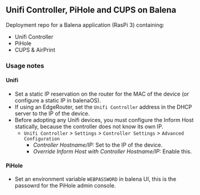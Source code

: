 ## Unifi Controller, PiHole and CUPS on Balena

Deployment repo for a Balena application (RasPi 3) containing:
* Unifi Controller
* PiHole
* CUPS & AirPrint

### Usage notes

#### Unifi

- Set a static IP reservation on the router for the MAC of the device (or configure a static IP in balenaOS).
- If using an EdgeRouter, set the `Unifi Controller` address in the DHCP server to the IP of the device.
- Before adopting any Unifi devices, you must configure the Inform Host statically, because the controller does not know its own IP.
	- `Unifi Controller` > `Settings` > `Controller Settings` > `Advanced Configuration`
		- *Controller Hostname/IP:* Set to the IP of the device.
		- *Override Inform Host with Controller Hostname/IP:* Enable this.

#### PiHole

- Set an environment variable `WEBPASSWORD` in balena UI, this is the passowrd for the PiHole admin console.

